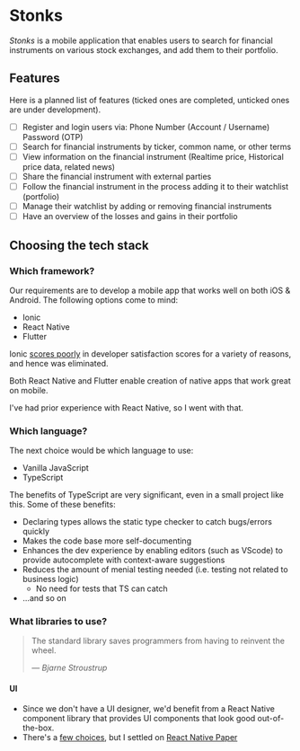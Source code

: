 # Stonks

_Stonks_ is a mobile application that enables users to search for financial instruments on various stock exchanges, and add them to their portfolio.

## Features

Here is a planned list of features (ticked ones are completed, unticked ones are under development).

- [ ] Register and login users via: Phone Number (Account / Username) Password (OTP)
- [ ] Search for financial instruments by ticker, common name, or other terms
- [ ] View information on the financial instrument (Realtime price, Historical price data, related news)
- [ ] Share the financial instrument with external parties
- [ ] Follow the financial instrument in the process adding it to their watchlist (portfolio)
- [ ] Manage their watchlist by adding or removing financial instruments
- [ ] Have an overview of the losses and gains in their portfolio

## Choosing the tech stack

### Which framework?

Our requirements are to develop a mobile app that works well on both iOS & Android. The following options come to mind:

- Ionic
- React Native
- Flutter

Ionic [scores poorly](https://2020.stateofjs.com/en-US/technologies/mobile-desktop/) in developer satisfaction scores for a variety of reasons, and hence was eliminated.

Both React Native and Flutter enable creation of native apps that work great on mobile.

I've had prior experience with React Native, so I went with that.

### Which language?

The next choice would be which language to use:

- Vanilla JavaScript
- TypeScript

The benefits of TypeScript are very significant, even in a small project like this. Some of these benefits:

- Declaring types allows the static type checker to catch bugs/errors quickly
- Makes the code base more self-documenting
- Enhances the dev experience by enabling editors (such as VScode) to provide autocomplete with context-aware suggestions
- Reduces the amount of menial testing needed (i.e. testing not related to business logic)
  - No need for tests that TS can catch
- ...and so on

### What libraries to use?

> The standard library saves programmers from having to reinvent the wheel.
>
> &mdash; <cite>Bjarne Stroustrup</cite>

#### UI

- Since we don't have a UI designer, we'd benefit from a React Native component library that provides UI components that look good out-of-the-box.
- There's a [few choices](https://blog.logrocket.com/react-native-component-libraries-in-2020/), but I settled on [React Native Paper](https://callstack.github.io/react-native-paper/index.html)
